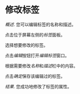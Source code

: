 # 修改标签

*概述*.
您可以编辑标签的名称和描述。

点击位于屏幕左侧的*标签*面板。

选择想要修改的标签。

点击*编辑*按钮打开*编辑标签*窗口。

根据需要修改*名称*和*描述*栏中的内容。

点击*确定*保存该编辑过的标签。

*结果*.
您成功地修改了标签的属性。
